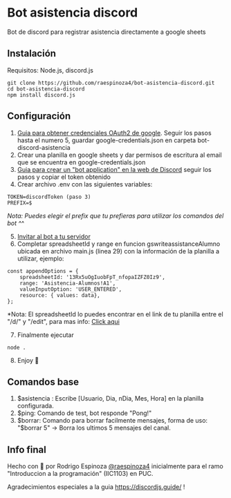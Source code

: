 # Bot asistencia discord

Bot de discord para registrar asistencia directamente a google sheets

## Instalación

Requisitos: Node.js, discord.js

```
git clone https://github.com/raespinoza4/bot-asistencia-discord.git
cd bot-asistencia-discord
npm install discord.js
```

## Configuración

1. [Guia para obtener credenciales OAuth2 de google](https://gspread.readthedocs.io/en/latest/oauth2.html#using-signed-credentials). Seguir los pasos hasta el numero 5, guardar google-credentials.json en carpeta bot-discord-asistencia
2. Crear una planilla en google sheets y dar permisos de escritura al email que se encuentra en google-credentials.json
3. [Guia para crear un "bot application" en la web de Discord](https://discordjs.guide/preparations/setting-up-a-bot-application.html#creating-your-bot) seguir los pasos y copiar el token obtenido
4. Crear archivo .env con las siguientes variables:
```
TOKEN=discordToken (paso 3)
PREFIX=$
```
*Nota: Puedes elegir el prefix que tu prefieras para utilizar los comandos del bot ^^*

5. [Invitar al bot a tu servidor](https://discordjs.guide/preparations/adding-your-bot-to-servers.html#bot-invite-links)
6. Completar spreadsheetId y range en funcion gswriteassistanceAlumno ubicada en archivo main.js (linea 29) con la información de la planilla a utilizar, ejemplo:
```
const appendOptions = {
    spreadsheetId: '13Rx5uOgIuobFpT_nfopaIZFZ0Iz9',
    range: 'Asistencia-Alumnos!A1',
    valueInputOption: 'USER_ENTERED',
    resource: { values: data},
};
```
*Nota: El spreadsheetId lo puedes encontrar en el link de tu planilla entre el "/d/" y "/edit", para mas info: [Click aqui](https://developers.google.com/sheets/api/guides/concepts)

7. Finalmente ejecutar
```
node .
```
8. Enjoy 🎉

## Comandos base

1. $asistencia : Escribe [Usuario, Dia, nDia, Mes, Hora] en la planilla configurada.
2. $ping: Comando de test, bot responde "Pong!"
3. $borrar: Comando para borrar facilmente mensajes, forma de uso: "$borrar 5" -> Borra los ultimos 5 mensajes del canal.

## Info final

Hecho con 💙 por Rodrigo Espinoza [@raespinoza4](https://github.com/raespinoza4) inicialmente para el ramo "Introduccion a la programación" (IIC1103) en PUC.

Agradecimientos especiales a la guia https://discordjs.guide/ !
